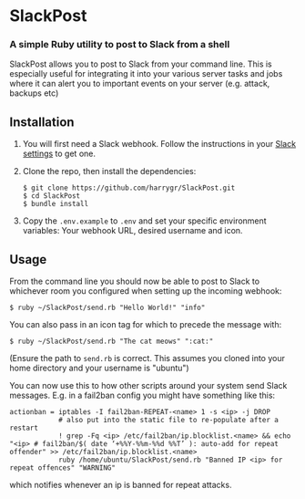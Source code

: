 # SlackPost

### A simple Ruby utility to post to Slack from a shell

SlackPost allows you to post to Slack from your command line. This is especially useful for integrating it into your various server tasks and jobs where it can alert you to important events on your server (e.g. attack, backups etc)

## Installation

1. You will first need a Slack webhook. Follow the instructions in your [Slack settings][1] to get one.

2. Clone the repo, then install the dependencies:
    ```
    $ git clone https://github.com/harrygr/SlackPost.git
    $ cd SlackPost
    $ bundle install
    ```

3. Copy the `.env.example` to `.env` and set your specific environment variables: Your webhook URL, desired username and icon. 

## Usage

From the command line you should now be able to post to Slack to whichever room you configured when setting up the incoming webhook:

    $ ruby ~/SlackPost/send.rb "Hello World!" "info"

You can also pass in an icon tag for which to precede the message with:

    $ ruby ~/SlackPost/send.rb "The cat meows" ":cat:"

(Ensure the path to `send.rb` is correct. This assumes you cloned into your home directory and your username is "ubuntu")

You can now use this to how other scripts around your system send Slack messages. E.g. in a fail2ban config you might have something like this:

    actionban = iptables -I fail2ban-REPEAT-<name> 1 -s <ip> -j DROP
                # also put into the static file to re-populate after a restart
                ! grep -Fq <ip> /etc/fail2ban/ip.blocklist.<name> && echo "<ip> # fail2ban/$( date ‘+%%Y-%%m-%%d %%T’ ): auto-add for repeat offender" >> /etc/fail2ban/ip.blocklist.<name>
                ruby /home/ubuntu/SlackPost/send.rb "Banned IP <ip> for repeat offences" "WARNING"

which notifies whenever an ip is banned for repeat attacks.

[1]:https://my.slack.com/services/new/incoming-webhook/